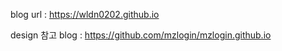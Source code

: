 blog url : https://wldn0202.github.io

design 참고 blog : https://github.com/mzlogin/mzlogin.github.io
